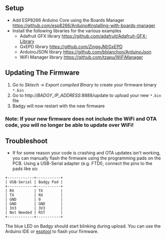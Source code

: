 ## Setup
- Add ESP8266 Arduino Core using the Boards Manager https://github.com/esp8266/Arduino#installing-with-boards-manager
- Install the following libraries for the various examples
    - Adafruit GFX library https://github.com/adafruit/Adafruit-GFX-Library
    - GxEPD library https://github.com/ZinggJM/GxEPD
    - ArduinoJSON library https://github.com/bblanchon/ArduinoJson
    - WiFi Manager library https://github.com/tzapu/WiFiManager

## Updating The Firmware
1. Go to *Sktech* -> *Export compiled Binary* to create your firmware binary `*.bin`
3. Go to http://*BADGY_IP_ADDRESS*:8888/update to upload your new `*.bin` file
4. Badgy will now restart with the new firmware
### Note: If your new firmware does not include the WiFi and OTA code, you will no longer be able to update over WiFi!

## Troubleshoot
* If for some reason your code is crashing and OTA updates isn't working, you can manually flash the firmware using the programming pads on the PCB. Using a USB-Serial adapter (e.g. FTDI), connect the pins to the pads like so:
```
+------------+-----------+
| USB-Serial | Badgy Pad |
+------------+-----------+
| RX         | TX        |
| TX         | RX        |
| GND        | 0         |
| GND        | GND       |
| 3V3        | 3V3       |
| Not Needed | RST       |
+------------+-----------+
```
The blue LED on Badgy should start blinking during upload. You can use the Arduino IDE or [esptool](https://github.com/espressif/esptool) to flash your firmware.
